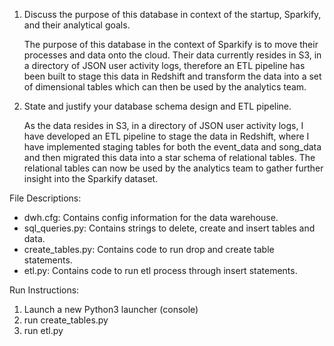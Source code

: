 1. Discuss the purpose of this database in context of the startup, Sparkify, and their analytical goals.

    The purpose of this database in the context of Sparkify is to move their processes and data onto the cloud.
    Their data currently resides in S3, in a directory of JSON user activity logs, therefore an ETL pipeline has been built to
    stage this data in Redshift and transform the data into a set of dimensional tables which can then be used by the analytics team.

2. State and justify your database schema design and ETL pipeline.

    As the data resides in S3, in a directory of JSON user activity logs, I have developed an ETL pipeline to stage the data in Redshift, 
    where I have implemented staging tables for both the event_data and song_data and then migrated this data into a star schema of relational tables.
    The relational tables can now be used by the analytics team to gather further insight into the Sparkify dataset.
   

File Descriptions:
 - dwh.cfg: Contains config information for the data warehouse.
 - sql_queries.py: Contains strings to delete, create and insert tables and data.
 - create_tables.py: Contains code to run drop and create table statements.
 - etl.py: Contains code to run etl process through insert statements.

Run Instructions:

1. Launch a new Python3 launcher (console)
2. run create_tables.py
3. run etl.py
